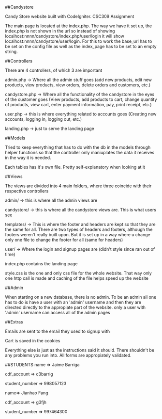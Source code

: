 ##Candystore

Candy Store website built with CodeIgniter. CSC309 Assignment

The main page is located at the index.php. The way we have it set up, the index.php is not shown in the url so instead of showing localhost:nnnn/candystore/index.php/user/login it will show localhost:nnnn/candystore/user/login. For this to work the base_url has to be set on the config file as well as the index_page has to be set to an empty string.

##Controllers

There are 4 controllers, of which 3 are important

admin.php -> Where all the admin stuff goes (add new products, edit new products, view products, view orders, delete orders and customers, etc.)

candystore.php -> Where all the functionality of the candystore in the eyes of the customer goes (View products, add products to cart, change quantity of products, view cart, enter payment information, pay, print receipt, etc.)

user.php -> this is where everything related to accounts goes (Creating new accounts, logging in, logging out, etc.)

landing.php -> just to serve the landing page

##Models

Tried to keep everything that has to do with the db in the models through helper functions so that the controller only maniuplates the data it receives in the way it is needed.

Each tables has it's own file. Pretty self-explanatory when looking at it


##Views

The views are divided into 4 main folders, where three coincide with their respective controllers

admin/ -> this is where all the admin views are

candystore/ -> this is where all the candystore views are. This is what users see

templates/ -> This is where the footer and headers are kept so that they are the same for all. There are two types of headers and footers, although the footers weren't really built upon. But it is set up in a way where u change only one file to change the footer for all (same for headers)

user/ -> Where the login and signup pages are (didn't style since ran out of time)

index.php contains the landing page

style.css is the one and only css file for the whole website. That way only one http call is made and caching of the file helps speed up the website

##Admin

When starting on a new database, there is no admin. To be an admin all one has to do is have a user with an 'admin' username and then they are directed directly to the appropiate part of the website. only a user with 'admin' username can access all of the admin pages

##Extras

Emails are sent to the email they used to signup with

Cart is saved in the cookies

Everything else is just as the instructions said it should. There shouldn't be any problems you run into. All forms are appropiately validated.


##STUDENTS
name => Jaime Barriga

cdf_account => c3barrig

student_number => 998057123


name=> Jianhao Fang

cdf_account => g3fjh

student_number => 997464300





